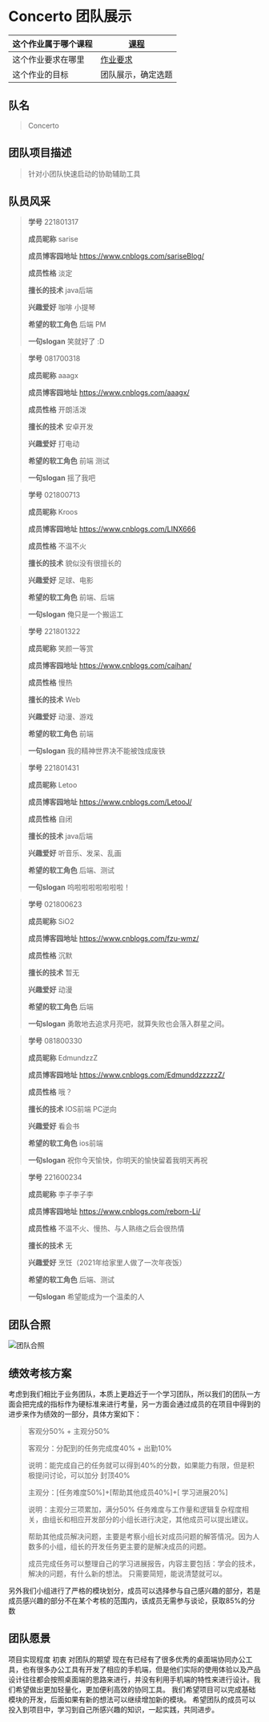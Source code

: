 # Concerto 团队展示
|这个作业属于哪个课程|[课程](https://edu.cnblogs.com/campus/fzu/2021SpringSoftwareEngineeringPractice)|
|---	|---	|
|这个作业要求在哪里|[作业要求]()|
|这个作业的目标|团队展示，确定选题|

## 队名
> Concerto
> 

## 团队项目描述
> 针对小团队快速启动的协助辅助工具
> 

## 队员风采
> **学号** 221801317
> 
> **成员昵称**  sarise
> 
> **成员博客园地址**  https://www.cnblogs.com/sariseBlog/
> 
> **成员性格**  淡定
> 
> **擅长的技术** java后端
> 
> **兴趣爱好**   咖啡 小提琴
> 
> **希望的软工角色** 后端 PM
> 
> **一句slogan**   笑就好了 :D

> **学号** 081700318
> 
> **成员昵称**  aaagx
> 
> **成员博客园地址**   https://www.cnblogs.com/aaagx/
> 
> **成员性格**  开朗活泼
> 
> **擅长的技术**  安卓开发 
> 
> **兴趣爱好**   打电动
> 
> **希望的软工角色** 前端 测试
> 
> **一句slogan**   摇了我吧

> **学号** 021800713
> 
> **成员昵称**  Kroos
> 
> **成员博客园地址**  https://www.cnblogs.com/LINX666
> 
> **成员性格**  不温不火
> 
> **擅长的技术** 貌似没有很擅长的
> 
> **兴趣爱好**   足球、电影
> 
> **希望的软工角色** 前端、后端
> 
> **一句slogan**   俺只是一个搬运工

> **学号** 221801322
> 
> **成员昵称**  笑颜一等赏
> 
> **成员博客园地址**  https://www.cnblogs.com/caihan/
> 
> **成员性格**  慢热
> 
> **擅长的技术** Web
> 
> **兴趣爱好**   动漫、游戏
> 
> **希望的软工角色** 前端
> 
> **一句slogan**   我的精神世界决不能被蚀成废铁

> **学号** 221801431
> 
> **成员昵称**  Letoo
> 
> **成员博客园地址**  https://www.cnblogs.com/LetooJ/
> 
> **成员性格**  自闭
> 
> **擅长的技术** java后端
> 
> **兴趣爱好**   听音乐、发呆、乱画
> 
> **希望的软工角色** 后端、测试
> 
> **一句slogan**   呜啦啦啦啦啦啦啦！
> 


> **学号** 021800623
> 
> **成员昵称**  SiO2
> 
> **成员博客园地址**  https://www.cnblogs.com/fzu-wmz/
> 
> **成员性格**  沉默
> 
> **擅长的技术** 暂无
> 
> **兴趣爱好**   动漫
> 
> **希望的软工角色** 后端
> 
> **一句slogan**   勇敢地去追求月亮吧，就算失败也会落入群星之间。
> 


> **学号** 081800330
> 
> **成员昵称**  EdmundzzZ
> 
> **成员博客园地址**  https://www.cnblogs.com/EdmunddzzzzzZ/
> 
> **成员性格**  哦？
> 
> **擅长的技术** IOS前端 PC逆向
> 
> **兴趣爱好**   看会书
> 
> **希望的软工角色** ios前端
> 
> **一句slogan**  祝你今天愉快，你明天的愉快留着我明天再祝
> 


> **学号** 221600234
> 
> **成员昵称**  李子李子李
> 
> **成员博客园地址**  https://www.cnblogs.com/reborn-Li/
> 
> **成员性格**  不温不火、慢热、与人熟络之后会很热情
> 
> **擅长的技术** 无
> 
> **兴趣爱好**   烹饪（2021年给家里人做了一次年夜饭）
> 
> **希望的软工角色** 后端、测试
> 
> **一句slogan**   希望能成为一个温柔的人
> 

## 团队合照
![团队合照](pic.jpg)

## 绩效考核方案
考虑到我们相比于业务团队，本质上更趋近于一个学习团队，所以我们的团队一方面会把完成的指标作为硬标准来进行考量，另一方面会通过成员的在项目中得到的进步来作为绩效的一部分，具体方案如下：
> 客观分50% + 主观分50%
> 
> 客观分：分配到的任务完成度40% + 出勤10% 
> 
> 说明：能完成自己的任务就可以得到40%的分数，如果能力有限，但是积极提问讨论，可以加分 封顶40%
> 
> 主观分：[任务难度50%]+[帮助其他成员40%]+[ 学习进展20%]
> 
> 说明：主观分三项累加，满分50%
> 任务难度与工作量和逻辑复杂程度相关，由组长和相应开发部分的小组长进行决定，其他成员可以提出建议。
> 
> 帮助其他成员解决问题，主要是考察小组长对成员问题的解答情况。因为人数多的小组，组长的开发任务更主要的是解决成员的问题。
> 
> 成员完成任务可以整理自己的学习进展报告，内容主要包括：学会的技术，解决的问题，有什么新的想法。 只需要简短，能说清楚就可以。
> 

另外我们小组进行了严格的模块划分，成员可以选择参与自己感兴趣的部分，若是成员感兴趣的部分不在某个考核的范围内，该成员无需参与谈论，获取85%的分数


## 团队愿景
项目实现程度 初衷 对团队的期望
现在有已经有了很多优秀的桌面端协同办公工具，也有很多办公工具有开发了相应的手机端，但是他们实际的使用体验以及产品设计往往都会按照桌面端的思路来进行，并没有利用手机端的特性来进行设计。我们希望做出更加轻量化，更加便利高效的协同工具。
我们希望项目可以完成基础模块的开发，后面如果有新的想法可以继续增加新的模块。
希望团队的成员可以投入到项目中，学习到自己所感兴趣的知识，一起实践，共同进步。









